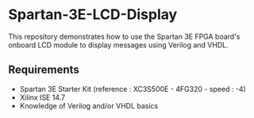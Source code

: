 # Spartan-3E-LCD-Display

This repository demonstrates how to use the Spartan 3E FPGA board's onboard LCD module to display messages using Verilog and VHDL.


## Requirements
- Spartan 3E Starter Kit (reference : XC3S500E - 4FG320 - speed : -4)
- Xilinx ISE 14.7
- Knowledge of Verilog and/or VHDL basics
